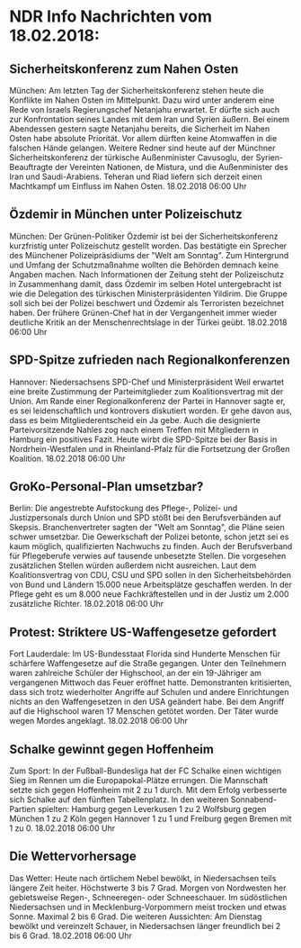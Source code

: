 # NDR Info Nachrichten vom 18.02.2018:


## Sicherheitskonferenz zum Nahen Osten
München: Am letzten Tag der Sicherheitskonferenz stehen heute die Konflikte im Nahen Osten im Mittelpunkt. Dazu wird unter anderem eine Rede von Israels Regierungschef Netanjahu erwartet. Er dürfte sich auch zur Konfrontation seines Landes mit dem Iran und Syrien äußern. Bei einem Abendessen gestern sagte Netanjahu bereits, die Sicherheit im Nahen Osten habe absolute Priorität. Vor allem dürften keine Atomwaffen in die falschen Hände gelangen. Weitere Redner sind heute auf der Münchner Sicherheitskonferenz der türkische Außenminister Cavusoglu, der Syrien-Beauftragte der Vereinten Nationen, de Mistura, und die Außenminister des Iran und Saudi-Arabiens. Teheran und Riad liefern sich derzeit einen Machtkampf um Einfluss im Nahen Osten. 18.02.2018 06:00 Uhr 

## Özdemir in München unter Polizeischutz
München:	Der Grünen-Politiker Özdemir ist bei der Sicherheitskonferenz kurzfristig unter Polizeischutz gestellt worden. Das bestätigte ein Sprecher des Münchener Polizeipräsidiums der "Welt am Sonntag". Zum Hintergrund und Umfang der Schutzmaßnahme wollten die Behörden demnach keine Angaben machen. Nach Informationen der Zeitung steht der Polizeischutz in Zusammenhang damit, dass Özdemir im selben Hotel untergebracht ist wie die Delegation des türkischen Ministerpräsidenten Yildirim. Die Gruppe soll sich bei der Polizei beschwert und Özdemir als Terroristen bezeichnet haben. Der frühere Grünen-Chef hat in der Vergangenheit immer wieder deutliche Kritik an der Menschenrechtslage in der Türkei geübt. 18.02.2018 06:00 Uhr 

## SPD-Spitze zufrieden nach Regionalkonferenzen
Hannover:	Niedersachsens SPD-Chef und Ministerpräsident Weil erwartet eine breite Zustimmung der Parteimitglieder zum Koalitionsvertrag mit der Union. Am Rande einer Regionalkonferenz der Partei in Hannover sagte er, es sei leidenschaftlich und kontrovers diskutiert worden. Er gehe davon aus, dass es beim Mitgliederentscheid ein Ja gebe. Auch die designierte Parteivorsitzende Nahles zog nach einem Treffen mit Mitgliedern in Hamburg ein positives Fazit. Heute wirbt die SPD-Spitze bei der Basis in Nordrhein-Westfalen und in Rheinland-Pfalz für die Fortsetzung der Großen Koalition. 18.02.2018 06:00 Uhr 

## GroKo-Personal-Plan umsetzbar?
Berlin: Die angestrebte Aufstockung des Pflege-, Polizei- und Justizpersonals durch Union und SPD stößt bei den Berufsverbänden auf Skepsis. Branchenvertreter sagten der "Welt am Sonntag", die Pläne seien schwer umsetzbar. Die Gewerkschaft der Polizei betonte, schon jetzt sei es kaum möglich, qualifizierten Nachwuchs zu finden. Auch der Berufsverband für Pflegeberufe verwies auf tausende unbesetzte Stellen. Die vorgesehen zusätzlichen Stellen würden außerdem nicht ausreichen. Laut dem Koalitionsvertrag von CDU, CSU und SPD sollen in den Sicherheitsbehörden von Bund und Ländern 15.000 neue Arbeitsplätze geschaffen werden. In der Pflege geht es um 8.000 neue Fachkräftestellen und in der Justiz um 2.000 zusätzliche Richter. 18.02.2018 06:00 Uhr 

## Protest: Striktere US-Waffengesetze gefordert
Fort Lauderdale: Im US-Bundesstaat Florida sind Hunderte Menschen für schärfere Waffengesetze auf die Straße gegangen. Unter den Teilnehmern waren zahlreiche Schüler der Highschool, an der ein 19-Jähriger am vergangenen Mittwoch das Feuer eröffnet hatte. Demonstranten kritisierten, dass sich trotz wiederholter Angriffe auf Schulen und andere Einrichtungen nichts an den Waffengesetzen in den USA geändert habe. Bei dem Angriff auf die Highschool waren 17 Menschen getötet worden. Der Täter wurde wegen Mordes angeklagt. 18.02.2018 06:00 Uhr 

## Schalke gewinnt gegen Hoffenheim
Zum Sport: In der Fußball-Bundesliga hat der FC Schalke einen wichtigen Sieg im Rennen um die Europapokal-Plätze errungen. Die Mannschaft setzte sich gegen Hoffenheim mit 2 zu 1 durch. Mit dem Erfolg verbesserte sich Schalke auf den fünften Tabellenplatz. In den weiteren Sonnabend-Partien spielten:
Hamburg gegen Leverkusen 1 zu 2
Wolfsburg gegen München 1 zu 2
Köln gegen Hannover 1 zu 1
und Freiburg gegen Bremen mit 1 zu 0. 18.02.2018 06:00 Uhr 

## Die Wettervorhersage
Das Wetter: Heute nach örtlichem Nebel bewölkt, in Niedersachsen teils längere Zeit heiter. Höchstwerte 3 bis 7 Grad. Morgen von Nordwesten her gebietsweise Regen-, Schneeregen- oder Schneeschauer. Im südöstlichen Niedersachsen und in Mecklenburg-Vorpommern meist trocken und etwas Sonne. Maximal 2 bis 6 Grad. Die weiteren Aussichten: Am Dienstag bewölkt und vereinzelt Schauer, in Niedersachsen länger freundlich bei 2 bis 6 Grad. 18.02.2018 06:00 Uhr 
